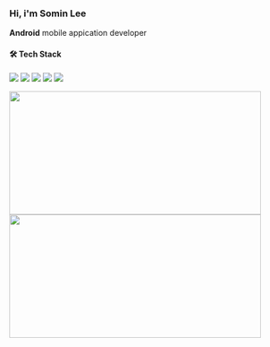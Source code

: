 ### Hi, i'm **Somin Lee**
 **Android** mobile appication developer

#### 🛠️ Tech Stack

<img src="https://img.shields.io/badge/Android Studio-3DDC84?style=flat-square&logo=android&logoColor=white"/> <img src="https://img.shields.io/badge/Visual Studio Code-007ACC?style=flat-square&logo=visualstudiocode&logoColor=white"/> <img src="https://img.shields.io/badge/Python-3776AB?style=flat-square&logo=Python&logoColor=white"/> <img src="https://img.shields.io/badge/Kotlin-7F52FF?style=flat-square&logo=Kotlin&logoColor=white"/> <img src="https://img.shields.io/badge/IntelliJ-000000?style=flat-square&logo=intellijidea&logoColor=white"/>

<a href="https://github.com/devxb/gitanimals">
  <img
  src="https://render.gitanimals.org/farms/s6m1n"
  width="450"
  height="220"
  />
</a>
<br>
<a href="https://www.solve-nyang.com">
<img src="https://api.solve-nyang.com/compose/s6m1n"
  width="450"
  height="220"
  />
</a>

<!--
![Somdori's GitHub stats](https://github-readme-stats.vercel.app/api?username=s6m1n&show_icons=true)  
<br>
[![Solved.ac
프로필](http://mazassumnida.wtf/api/v2/generate_badge?boj=s6m1n)](https://solved.ac/s6m1n) -->

</div>
